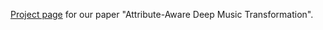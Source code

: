 [Project page](https://anonymous-555.github.io/project/) for our paper "Attribute-Aware Deep Music Transformation".